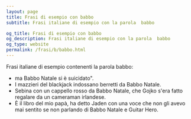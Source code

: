 ```yaml
---
layout: page
title: Frasi di esempio con babbo 
subtitle: Frasi italiane di esempio con la parola  babbo

og_title: Frasi di esempio con babbo 
og_description: Frasi italiane di esempio con la parola  babbo
og_type: website
permalink: /frasi/b/babbo.html
---
```


Frasi italiane di esempio contenenti la parola babbo:


- ma Babbo Natale si è suicidato".
- I mazzieri del blackjack indossano berretti da Babbo Natale.
- Sebina con un cappello rosso da Babbo Natale, che Gojko s'era fatto regalare da un cameraman irlandese.
- È il libro del mio papà, ha detto Jaden con una voce che non gli avevo mai sentito se non parlando di Babbo Natale e Guitar Hero.
